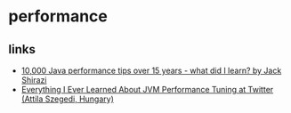 # performance

## links
* [10,000 Java performance tips over 15 years - what did I learn? by Jack Shirazi](https://www.youtube.com/watch?v=OYpTn0nWKR4)
* [Everything I Ever Learned About JVM Performance Tuning at Twitter (Attila Szegedi, Hungary)](https://www.youtube.com/watch?v=8wHx31mvSLY)
